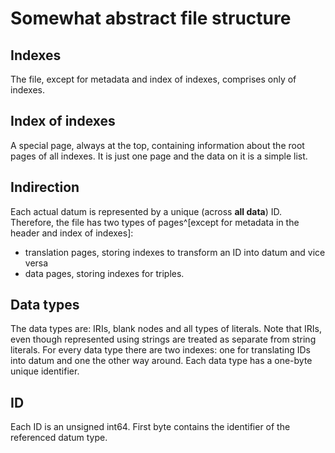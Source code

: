 # Somewhat abstract file structure

## Indexes

The file, except for metadata and index of indexes, comprises only of indexes.

## Index of indexes

A special page, always at the top, containing information about the root pages of all indexes. It is just one page and the data on it is a simple list.

## Indirection

Each actual datum is represented by a unique (across **all data**) ID.
Therefore, the file has two types of pages^[except for metadata in the header and index of indexes]:

- translation pages, storing indexes to transform an ID into datum and vice versa
- data pages, storing indexes for triples.

## Data types

The data types are: IRIs, blank nodes and all types of literals. Note that IRIs, even though represented using strings are treated as separate from string literals.
For every data type there are two indexes: one for translating IDs into datum and one the other way around.
Each data type has a one-byte unique identifier.

## ID

Each ID is an unsigned int64. First byte contains the identifier of the referenced datum type.
